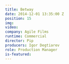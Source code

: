 ```yaml
---
title: Betway
date: 2014-12-01 13:35:00 Z
position: 15
img: 
video: 
company: Agile Films
runtime: Commercial
director: Pip
producers: Igor Degtiarev
role: Production Manager
is-featured: 
---
```


